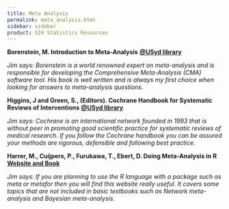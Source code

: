 ```yaml
---
title: Meta Analysis
permalink: meta_analysis.html
sidebar: sidebar
product: SIH Statistics Resources
---
```


**Borenstein, M. Introduction to Meta-Analysis** [**@USyd library**](https://sydney.primo.exlibrisgroup.com/permalink/61USYD_INST/14vvljs/alma991002771109705106)

*Jim says: Borenstein is a world renowned expert on meta-analysis and is responsible for developing the Comprehensive Meta-Analysis (CMA) software tool. His book is well written and is always my first choice when looking for answers to meta-analysis questions.*

**Higgins, J and Green, S., (Editors). Cochrane Handbook for Systematic Reviews of Interventions** [**@USyd library**](https://sydney.primo.exlibrisgroup.com/permalink/61USYD_INST/1367smt/cdi_askewsholts_vlebooks_9780470712177)

*Jim says: Cochrane is an international network founded in 1993 that is without peer in promoting good scientific practice for systematic reviews of medical research.  If you follow the Cochrane handbook you can be assured your methods are rigorous, defensible and following best practice.*

**Harrer, M., Cuijpers, P., Furukawa, T., Ebert, D. Doing Meta-Analysis in R** [**Website and Book**](https://bookdown.org/MathiasHarrer/Doing_Meta_Analysis_in_R)

*Jim says: If you are planning to use the R language with a package such as meta or metafor then you will find this website really useful. It covers some topics that are not included in basic textbooks such as Network meta-analysis and Bayesian meta-analysis.*
